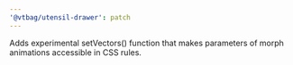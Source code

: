 ```yaml
---
'@vtbag/utensil-drawer': patch
---
```


Adds experimental setVectors() function that makes parameters of morph animations accessible in CSS rules.
